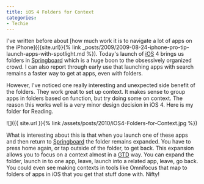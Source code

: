 ```yaml
---
title: iOS 4 Folders for Context
categories:
- Techie
---
```


I've written before about [how much work it is to navigate a lot of apps on the iPhone]({{site.url}}{% link _posts/2009/2009-08-24-iphone-pro-tip-launch-apps-with-spotlight.md %}). Today's launch of [iOS](http://en.wikipedia.org/wiki/IOS_(Apple)) 4 brings us folders in [Springboard](http://en.wikipedia.org/wiki/SpringBoard) which is a huge boon to the obsessively organized crowd. I can also report through early use that launching apps with search remains a faster way to get at apps, even with folders.

However, I've noticed one really interesting and unexpected side benefit of the folders. They work great to set up context. It makes sense to group apps in folders based on function, but try doing some on context. The reason this works well is a very minor design decision in iOS 4. Here is my folder for Reading.

![]({{ site.url }}{% link /assets/posts/2010/iOS4-Folders-for-Context.jpg %})

What is interesting about this is that when you launch one of these apps and then return to [Springboard](http://en.wikipedia.org/wiki/SpringBoard) the folder remains expanded. You have to press home again, or tap outside of the folder, to get back. This expansion allows you to focus on a context almost in a [GTD](http://en.wikipedia.org/wiki/Getting_Things_Done) way. You can expand the folder, launch in to one app, leave, launch into a related app, leave, go back. You could even see making contexts in tools like Omnifocus that map to folders of apps in iOS that you get that stuff done with. Nifty!
